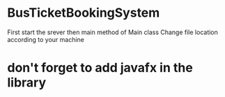 # BusTicketBookingSystem
First start the srever 
then main method of Main class
Change file location according to your machine
# don't forget to add javafx in the library
